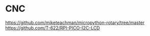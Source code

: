 # CNC
 
https://github.com/miketeachman/micropython-rotary/tree/master
https://github.com/T-622/RPI-PICO-I2C-LCD
